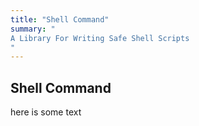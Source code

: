 ```yaml
---
title: "Shell Command"
summary: "
A Library For Writing Safe Shell Scripts
"
---
```


## Shell Command

here is some text
